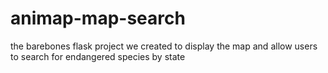 # animap-map-search
the barebones flask project we created to display the map and allow users to search for endangered species by state
